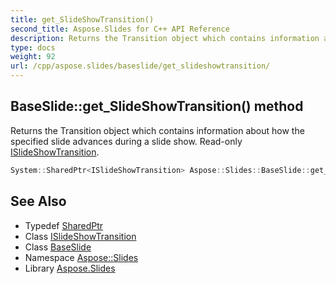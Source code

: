 ```yaml
---
title: get_SlideShowTransition()
second_title: Aspose.Slides for C++ API Reference
description: Returns the Transition object which contains information about how the specified slide advances during a slide show. Read-only ISlideShowTransition.
type: docs
weight: 92
url: /cpp/aspose.slides/baseslide/get_slideshowtransition/
---
```

## BaseSlide::get_SlideShowTransition() method


Returns the Transition object which contains information about how the specified slide advances during a slide show. Read-only [ISlideShowTransition](../../islideshowtransition/).

```cpp
System::SharedPtr<ISlideShowTransition> Aspose::Slides::BaseSlide::get_SlideShowTransition() override
```

## See Also

* Typedef [SharedPtr](../../system/sharedptr/)
* Class [ISlideShowTransition](../islideshowtransition/)
* Class [BaseSlide](./)
* Namespace [Aspose::Slides](../)
* Library [Aspose.Slides](../../)